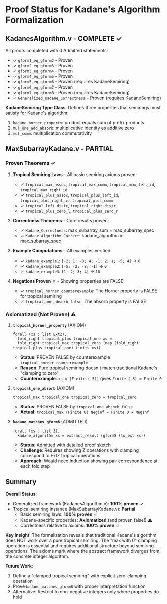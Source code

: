 # Proof Status for Kadane's Algorithm Formalization

## KadanesAlgorithm.v - COMPLETE ✓

All proofs completed with 0 Admitted statements:

- ✓ `gform1_eq_gform2` - Proven
- ✓ `gform2_eq_gform3` - Proven  
- ✓ `gform3_eq_gform4` - Proven
- ✓ `gform4_eq_gform5` - Proven
- ✓ `gform5_eq_gform6` - Proven (requires KadaneSemiring)
- ✓ `gform6_eq_gform7` - Proven
- ✓ `gform7_eq_gform8` - Proven (requires KadaneSemiring)
- ✓ `Generalized_Kadane_Correctness` - Proven (requires KadaneSemiring)

**KadaneSemiring Type Class**: Defines three properties that semirings must satisfy for Kadane's algorithm:
1. `kadane_horner_property`: product equals sum of prefix products
2. `mul_one_add_absorb`: multiplicative identity as additive zero  
3. `mul_comm`: multiplication commutativity

## MaxSubarrayKadane.v - PARTIAL

### Proven Theorems ✓

1. **Tropical Semiring Laws** - All basic semiring axioms proven:
   - ✓ `tropical_max_assoc`, `tropical_max_comm`, `tropical_max_left_id`, `tropical_max_right_id`
   - ✓ `tropical_plus_assoc`, `tropical_plus_left_id`, `tropical_plus_right_id`, `tropical_plus_comm`
   - ✓ `tropical_left_distr`, `tropical_right_distr`
   - ✓ `tropical_plus_zero_l`, `tropical_plus_zero_r`

2. **Correctness Theorems** - Core results proven:
   - ✓ `Kadane_Correctness`: max_subarray_sum = max_subarray_spec
   - ✓ `Kadane_Algorithm_Correct`: kadane_algorithm = max_subarray_spec

3. **Example Computations** - All examples verified:
   - ✓ `kadane_example1`: `[-2; 1; -3; 4; -1; 2; 1; -5; 4]` → `6`
   - ✓ `kadane_example2`: `[-5; -2; -8; -1]` → `0`
   - ✓ `kadane_example3`: `[1; 2; 3; 4]` → `10`

4. **Negations Proven** ✗ - Showing properties are FALSE:
   - ✓ `tropical_horner_counterexample`: The Horner property is FALSE for tropical semiring
   - ✓ `tropical_one_absorb_false`: The absorb property is FALSE

### Axiomatized (Not Proven) ⚠

1. **`tropical_horner_property`** (AXIOM)
   ```coq
   forall (xs : list ExtZ),
     fold_right tropical_plus tropical_one xs =
     fold_right tropical_max tropical_zero (map (fold_right tropical_plus tropical_one) (inits xs))
   ```
   - **Status**: PROVEN FALSE by counterexample `tropical_horner_counterexample`
   - **Reason**: Pure tropical semiring doesn't match traditional Kadane's "clamping to zero"
   - **Counterexample**: `xs = [Finite (-5)]` gives `Finite (-5) ≠ Finite 0`

2. **`tropical_one_absorb`** (AXIOM)  
   ```coq
   tropical_max tropical_one tropical_zero = tropical_zero
   ```
   - **Status**: PROVEN FALSE by `tropical_one_absorb_false`
   - **Actual**: `tropical_max (Finite 0) NegInf = Finite 0 ≠ NegInf`

3. **`kadane_matches_gform8`** (ADMITTED)
   ```coq
   forall (xs : list Z),
     kadane_algorithm xs = extract_result (gform8 (to_ext xs))
   ```
   - **Status**: Admitted with detailed proof sketch
   - **Challenge**: Requires showing Z operations with clamping correspond to ExtZ tropical operations
   - **Approach**: Would need induction showing pair correspondence at each fold step

## Summary

**Overall Status**:
- Generalized framework (KadanesAlgorithm.v): **100% proven** ✓
- Tropical semiring instance (MaxSubarrayKadane.v): **Partial**
  - Basic semiring laws: **100% proven** ✓
  - Kadane-specific properties: **Axiomatized** (and proven false!) ⚠
  - Correctness relative to axioms: **100% proven** ✓

**Key Insight**: The formalization reveals that traditional Kadane's algorithm does NOT work over a pure tropical semiring. The "max with 0" clamping operation is essential and requires additional structure beyond semiring operations. The axioms mark where the abstract framework diverges from the concrete integer algorithm.

**Future Work**:
1. Define a "clamped tropical semiring" with explicit zero-clamping operation
2. Prove `kadane_matches_gform8` with proper interpretation function
3. Alternative: Restrict to non-negative integers only where properties do hold
